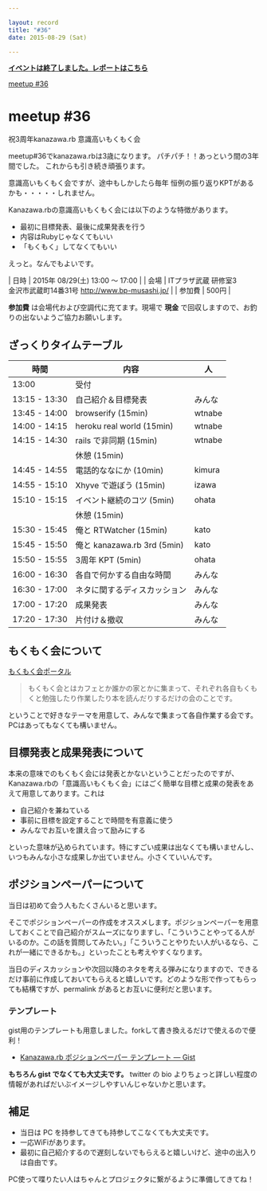 ```yaml
---

layout: record
title: "#36"
date: 2015-08-29 (Sat)

---
```


<p>
<a href="./report.html"><strong>イベントは終了しました。レポートはこちら</strong></a></p>

<div class="doorkeeper-widget">
<a class="doorkeeper-registration-widget" href="https://kzrb.doorkeeper.jp/events/29067">meetup
#36</a><script src="https://widgets.doorkeeper.jp/w/widget.js"></script>

</div>

meetup #36
===========

祝3周年kanazawa.rb 意識高いもくもく会

meetup#36でkanazawa.rbは3歳になります。
パチパチ！！あっという間の3年間でした。
これからも引き続き頑張ります。

意識高いもくもく会ですが、途中もしかしたら毎年
恒例の振り返りKPTがあるかも・・・・・しれません。

Kanazawa.rbの意識高いもくもく会には以下のような特徴があります。

-   最初に目標発表、最後に成果発表を行う
-   内容はRubyじゃなくてもいい
-   「もくもく」してなくてもいい

えっと。なんでもよいです。


| 日時   | 2015年 08/29(土) 13:00 〜 17:00 |
| 会場   | ITプラザ武蔵 研修室3<br>金沢市武蔵町14番31号 <a href="http://www.bp-musashi.jp/">http://www.bp-musashi.jp/</a> |
| 参加費 | 500円 |


**参加費** は会場代および空調代に充てます。現場で **現金**
で回収しますので、お釣りの出ないようご協力お願いします。

ざっくりタイムテーブル
----------------------

 |時間           |内容                          |人|
 |---------------|------------------------------|--------|
 |13:00          |受付                          ||
 |13:15 - 13:30  |自己紹介＆目標発表            |みんな|
 |13:45 - 14:00  |browserify (15min)            |wtnabe|
 |14:00 - 14:15  |heroku real world (15min)     |wtnabe|
 |14:15 - 14:30  |rails で非同期 (15min)        |wtnabe|
 |               |休憩 (15min)                  ||
 |14:45 - 14:55  |電話的ななにか (10min)        |kimura|
 |14:55 - 15:10  |Xhyve で遊ぼう (15min)        |izawa|
 |15:10 - 15:15  |イベント継続のコツ (5min)     |ohata|
 |               |休憩 (15min)                  ||
 |15:30 - 15:45  |俺と RTWatcher (15min)        |kato|
 |15:45 - 15:50  |俺と kanazawa.rb 3rd (5min)   |kato|
 |15:50 - 15:55  |3周年 KPT (5min)              |ohata|
 |16:00 - 16:30  |各自で何かする自由な時間      |みんな|
 |16:30 - 17:00  |ネタに関するディスカッション  |みんな|
 |17:00 - 17:20  |成果発表                      |みんな|
 |17:20 - 17:30  |片付け＆撤収                  |みんな|

もくもく会について
------------------

[もくもく会ポータル](http://mokumokukai.tumblr.com/)

> もくもく会とはカフェとか誰かの家とかに集まって、それぞれ各自もくもくと勉強したり作業したり本を読んだりするだけの会のことです。

ということで好きなテーマを用意して、みんなで集まって各自作業する会です。PCはあってもなくても構いません。

目標発表と成果発表について
--------------------------

本来の意味でのもくもく会には発表とかないということだったのですが、Kanazawa.rbの「意識高いもくもく会」にはごく簡単な目標と成果の発表をあえて用意してあります。これは

* 自己紹介を兼ねている
* 事前に目標を設定することで時間を有意義に使う
* みんなでお互いを讃え合って励みにする

といった意味が込められています。特にすごい成果は出なくても構いませんし、いつもみんな小さな成果しか出ていません。小さくていいんです。

ポジションペーパーについて
--------------------------

当日は初めて会う人もたくさんいると思います。

そこでポジションペーパーの作成をオススメします。ポジションペーパーを用意しておくことで自己紹介がスムーズになりますし、「こういうことやってる人がいるのか。この話を質問してみたい。」「こういうことやりたい人がいるなら、これが一緒にできるかも。」といったことも考えやすくなります。

当日のディスカッションや次回以降のネタを考える弾みになりますので、できるだけ事前に作成しておいてもらえると嬉しいです。どのような形で作ってもらっても結構ですが、permalink
があるとお互いに便利だと思います。

### テンプレート

gist用のテンプレートも用意しました。forkして書き換えるだけで使えるので便利！

* [Kanazawa.rb ポジションペーパー テンプレート — Gist](https://gist.github.com/5a523ec3180002229a32)

**もちろん gist でなくても大丈夫です。** twitter の bio
よりちょっと詳しい程度の情報があればだいぶイメージしやすいんじゃないかと思います。

補足
----

* 当日は PC を持参してきても持参してこなくても大丈夫です。
* 一応WiFiがあります。
* 最初に自己紹介するので遅刻しないでもらえると嬉しいけど、途中の出入りは自由です。

PC使って喋りたい人はちゃんとプロジェクタに繋がるように準備してきてね！
